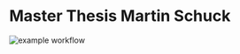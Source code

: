# Master Thesis Martin Schuck

![example workflow](https://github.com/amacati/rl/.github/workflows/github-actions.yaml/badge.svg)
